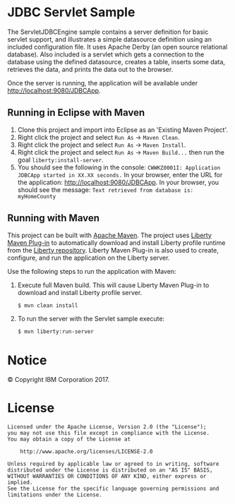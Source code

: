 JDBC Servlet Sample
==============

The ServletJDBCEngine sample contains a server definition for basic servlet support, and illustrates a simple datasource definition using an included configuration file. It uses Apache Derby (an open source relational database). Also included is a servlet which gets a connection to the database using the defined datasource, creates a table, inserts some data, retrieves the data, and prints the data out to the browser.

Once the server is running, the application will be available under [http://localhost:9080/JDBCApp](http://localhost:9080/JDBCApp).

## Running in Eclipse with Maven

1. Clone this project and import into Eclipse as an 'Existing Maven Project'.
2. Right click the project and select `Run As` -> `Maven Clean`.
3. Right click the project and select `Run As` -> `Maven Install`.
4. Right click the project and select `Run As` -> `Maven Build...` then run the goal `liberty:install-server`.
5. You should see the following in the console:
   `CWWKZ0001I: Application JDBCApp started in XX.XX seconds.`
    In your browser, enter the URL for the application: [http://localhost:9080/JDBCApp](http://localhost:9080/JDBCApp).
    In your browser, you should see the message:
    `Text retrieved from database is: myHomeCounty`

## Running with Maven

This project can be built with [Apache Maven](http://maven.apache.org/). The project uses [Liberty Maven Plug-in][] to automatically download and install Liberty profile runtime from the [Liberty repository](https://developer.ibm.com/wasdev/downloads/). Liberty Maven Plug-in is also used to create, configure, and run the application on the Liberty server. 

Use the following steps to run the application with Maven:

1. Execute full Maven build. This will cause Liberty Maven Plug-in to download and install Liberty profile server.
    ```bash
    $ mvn clean install
    ```

2. To run the server with the Servlet sample execute:
    ```bash
    $ mvn liberty:run-server
    ```

# Notice

© Copyright IBM Corporation 2017.

# License

```text
Licensed under the Apache License, Version 2.0 (the "License");
you may not use this file except in compliance with the License.
You may obtain a copy of the License at

    http://www.apache.org/licenses/LICENSE-2.0

Unless required by applicable law or agreed to in writing, software
distributed under the License is distributed on an "AS IS" BASIS,
WITHOUT WARRANTIES OR CONDITIONS OF ANY KIND, either express or implied.
See the License for the specific language governing permissions and
limitations under the License.
````

[Liberty Maven Plug-in]: https://github.com/WASdev/ci.maven

